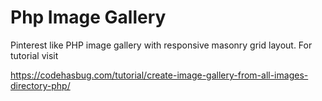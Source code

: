 # Php Image Gallery
Pinterest like PHP image gallery with responsive masonry grid layout.
For tutorial visit

https://codehasbug.com/tutorial/create-image-gallery-from-all-images-directory-php/
